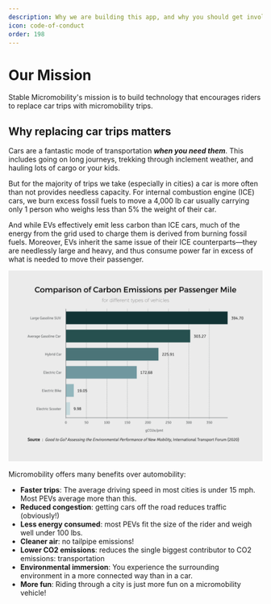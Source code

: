 ```yaml
---
description: Why we are building this app, and why you should get involved
icon: code-of-conduct
order: 198
---
```


# Our Mission

Stable Micromobility's mission is to build technology that encourages riders to replace car trips with micromobility trips.



## Why replacing car trips matters

Cars are a fantastic mode of transportation _**when you need them**_. This includes going on long journeys, trekking through inclement weather, and hauling lots of cargo or your kids.

But for the majority of trips we take (especially in cities) a car is more often than not provides needless capacity. For internal combustion engine (ICE) cars, we burn excess fossil fuels to move a 4,000 lb car usually carrying only 1 person who weighs less than 5% the weight of their car.

And while EVs effectively emit less carbon than ICE cars, much of the energy from the grid used to charge them is derived from burning fossil fuels. Moreover, EVs inherit the same issue of their ICE counterparts—they are needlessly large and heavy, and thus consume power far in excess of what is needed to move their passenger.

![](static/charts/carbon-emissions-chart.png)

Micromobility offers many benefits over automobility:

- **Faster trips**: The average driving speed in most cities is under 15 mph. Most PEVs average more than this.
- **Reduced congestion**: getting cars off the road reduces traffic (obviously!)
- **Less energy consumed**: most PEVs fit the size of the rider and weigh well under 100 lbs.
- **Cleaner air**: no tailpipe emissions!
- **Lower CO2 emissions**: reduces the single biggest contributor to CO2 emissions: transportation
- **Environmental immersion**: You experience the surrounding environment in a more connected way than in a car.
- **More fun**: Riding through a city is just more fun on a micromobility vehicle!

